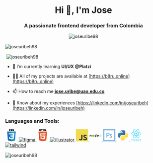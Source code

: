 <h1 align="center">Hi 👋, I'm Jose</h1>
<h3 align="center">A passionate frontend developer from Colombia</h3>

<p align="center"> <img src="https://komarev.com/ghpvc/?username=joseuribe98&label=Profile%20views&color=0e75b6&style=flat" alt="joseuribe98" /> </p>

<p><img align="center" src="https://github-readme-stats.vercel.app/api/top-langs?username=joseuribeh98&show_icons=true&theme=synthwave&locale=en&layout=compact" alt="joseuribeh98" /></p>
<p>&nbsp;<img align="center" src="https://github-readme-stats.vercel.app/api?username=joseuribeh98&show_icons=true&theme=synthwave&locale=en" alt="joseuribeh98" /></p>
<p align ="center">

- 🌱 I’m currently learning **UI/UX @Platzi**

- 👨‍💻 All of my projects are available at [https://b8ru.online](https://b8ru.online)

- 📫 How to reach me **jose.uribe@uao.edu.co**

- 📄 Know about my experiences [https://linkedin.com/in/joseuribeh](https://linkedin.com/in/joseuribeh)
</p>

<h3 align="left">Languages and Tools:</h3>
<p align="left"> <a href="https://www.w3schools.com/css/" target="_blank" rel="noreferrer"> <img src="https://raw.githubusercontent.com/devicons/devicon/master/icons/css3/css3-original-wordmark.svg" alt="css3" width="40" height="40"/> </a> <a href="https://www.figma.com/" target="_blank" rel="noreferrer"> <img src="https://www.vectorlogo.zone/logos/figma/figma-icon.svg" alt="figma" width="40" height="40"/> </a> <a href="https://www.w3.org/html/" target="_blank" rel="noreferrer"> <img src="https://raw.githubusercontent.com/devicons/devicon/master/icons/html5/html5-original-wordmark.svg" alt="html5" width="40" height="40"/> </a> <a href="https://www.adobe.com/in/products/illustrator.html" target="_blank" rel="noreferrer"> <img src="https://www.vectorlogo.zone/logos/adobe_illustrator/adobe_illustrator-icon.svg" alt="illustrator" width="40" height="40"/> </a> <a href="https://developer.mozilla.org/en-US/docs/Web/JavaScript" target="_blank" rel="noreferrer"> <img src="https://raw.githubusercontent.com/devicons/devicon/master/icons/javascript/javascript-original.svg" alt="javascript" width="40" height="40"/> </a> <a href="https://nodejs.org" target="_blank" rel="noreferrer"> <img src="https://raw.githubusercontent.com/devicons/devicon/master/icons/nodejs/nodejs-original-wordmark.svg" alt="nodejs" width="40" height="40"/> </a> <a href="https://www.photoshop.com/en" target="_blank" rel="noreferrer"> <img src="https://raw.githubusercontent.com/devicons/devicon/master/icons/photoshop/photoshop-line.svg" alt="photoshop" width="40" height="40"/> </a> <a href="https://www.python.org" target="_blank" rel="noreferrer"> <img src="https://raw.githubusercontent.com/devicons/devicon/master/icons/python/python-original.svg" alt="python" width="40" height="40"/> </a> <a href="https://reactjs.org/" target="_blank" rel="noreferrer"> <img src="https://raw.githubusercontent.com/devicons/devicon/master/icons/react/react-original-wordmark.svg" alt="react" width="40" height="40"/> </a> <a href="https://tailwindcss.com/" target="_blank" rel="noreferrer"> <img src="https://www.vectorlogo.zone/logos/tailwindcss/tailwindcss-icon.svg" alt="tailwind" width="40" height="40"/> </a> </p>

<p><img align="center" src="https://github-readme-streak-stats.herokuapp.com/?user=joseuribeh98&theme=dark" alt="joseuribeh98" /></p>
